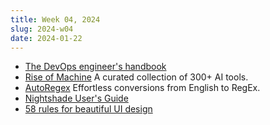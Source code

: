```yaml
---
title: Week 04, 2024
slug: 2024-w04
date: 2024-01-22
---
```


- [The DevOps engineer's handbook](https://octopus.com/devops/)
- [Rise of Machine](https://riseofmachine.com/)
  A curated collection of 300+ AI tools.
- [AutoRegex](https://www.autoregex.xyz/)
  Effortless conversions from English to RegEx.
- [Nightshade User's Guide](https://nightshade.cs.uchicago.edu/userguide.html)
- [58 rules for beautiful UI design](https://uxdesign.cc/58-rules-for-stunning-and-effective-user-interface-design-ea4b93f931f6)

